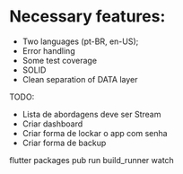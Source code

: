 # Necessary features:
- Two languages (pt-BR, en-US);
- Error handling
- Some test coverage
- SOLID
- Clean separation of DATA layer

TODO:
- Lista de abordagens deve ser Stream
- Criar dashboard
- Criar forma de lockar o app com senha
- Criar forma de backup


flutter packages pub run build_runner watch